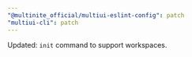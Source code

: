 ```yaml
---
"@multinite_official/multiui-eslint-config": patch
"multiui-cli": patch
---
```


Updated: `init` command to support workspaces.
